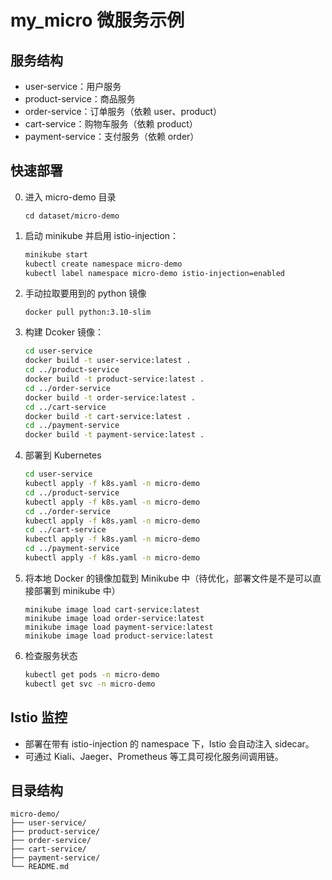 # my_micro 微服务示例

## 服务结构

- user-service：用户服务
- product-service：商品服务
- order-service：订单服务（依赖 user、product）
- cart-service：购物车服务（依赖 product）
- payment-service：支付服务（依赖 order）

## 快速部署
0. 进入 micro-demo 目录
   ```
   cd dataset/micro-demo
   ```
1. 启动 minikube 并启用 istio-injection：
   ```bash
   minikube start
   kubectl create namespace micro-demo
   kubectl label namespace micro-demo istio-injection=enabled
   ```
2. 手动拉取要用到的 python 镜像
   ```
   docker pull python:3.10-slim
   ```
3. 构建 Dcoker 镜像：
   ```bash
   cd user-service
   docker build -t user-service:latest .
   cd ../product-service
   docker build -t product-service:latest .
   cd ../order-service
   docker build -t order-service:latest .
   cd ../cart-service
   docker build -t cart-service:latest .
   cd ../payment-service
   docker build -t payment-service:latest .
   ```
4. 部署到 Kubernetes
   ```bash
   cd user-service
   kubectl apply -f k8s.yaml -n micro-demo
   cd ../product-service
   kubectl apply -f k8s.yaml -n micro-demo
   cd ../order-service
   kubectl apply -f k8s.yaml -n micro-demo
   cd ../cart-service
   kubectl apply -f k8s.yaml -n micro-demo
   cd ../payment-service
   kubectl apply -f k8s.yaml -n micro-demo
   ```
5. 将本地 Docker 的镜像加载到 Minikube 中（待优化，部署文件是不是可以直接部署到 minikube 中）
   ```
   minikube image load cart-service:latest
   minikube image load order-service:latest
   minikube image load payment-service:latest
   minikube image load product-service:latest
   ```
6. 检查服务状态
   ```bash
   kubectl get pods -n micro-demo
   kubectl get svc -n micro-demo
   ```

## Istio 监控

- 部署在带有 istio-injection 的 namespace 下，Istio 会自动注入 sidecar。
- 可通过 Kiali、Jaeger、Prometheus 等工具可视化服务间调用链。

## 目录结构

```
micro-demo/
├── user-service/
├── product-service/
├── order-service/
├── cart-service/
├── payment-service/
└── README.md
``` 
